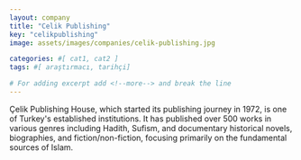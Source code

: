 ```yaml
---
layout: company
title: "Celik Publishing"
key: "celikpublishing"
image: assets/images/companies/celik-publishing.jpg

categories: #[ cat1, cat2 ]
tags: #[ araştırmacı, tarihçi]

# For adding excerpt add <!--more--> and break the line
---
```


Çelik Publishing House, which started its publishing journey in 1972, is one of Turkey's established institutions. It has published over 500 works in various genres including Hadith, Sufism, and documentary historical novels, biographies, and fiction/non-fiction, focusing primarily on the fundamental sources of Islam. 
<!--more-->